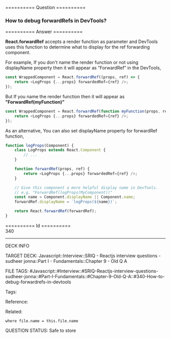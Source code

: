 ========== Question ==========  

### How to debug forwardRefs in DevTools?  

========== Answer ==========  

**React.forwardRef** accepts a render function as parameter and DevTools uses this function to determine what to display for the ref forwarding component.

For example, If you don't name the render function or not using displayName property then it will appear as ”ForwardRef” in the DevTools,

```javascript
const WrappedComponent = React.forwardRef((props, ref) => {
    return <LogProps {...props} forwardedRef={ref} />;
});
```

But If you name the render function then it will appear as **”ForwardRef(myFunction)”**

```javascript
const WrappedComponent = React.forwardRef(function myFunction(props, ref) {
    return <LogProps {...props} forwardedRef={ref} />;
});
```

As an alternative, You can also set displayName property for forwardRef function,

```javascript
function logProps(Component) {
    class LogProps extends React.Component {
        // ...
    }

    function forwardRef(props, ref) {
        return <LogProps {...props} forwardedRef={ref} />;
    }

    // Give this component a more helpful display name in DevTools.
    // e.g. "ForwardRef(logProps(MyComponent))"
    const name = Component.displayName || Component.name;
    forwardRef.displayName = `logProps(${name})`;

    return React.forwardRef(forwardRef);
}
```

========== Id ==========  
340

---

DECK INFO

TARGET DECK: Javascript::Interview::SRIQ - Reactjs interview questions - sudheer jonna::Part I - Fundamentals::Chapter 9 - Old Q A

FILE TAGS: #Javascript::#Interview::#SRIQ-Reactjs-interview-questions-sudheer-jonna::#Part-I-Fundamentals::#Chapter-9-Old-Q-A::#340-How-to-debug-forwardrefs-in-devtools

Tags:

Reference:

Related:

```dataview
where file.name = this.file.name
```

QUESTION STATUS: Safe to store
